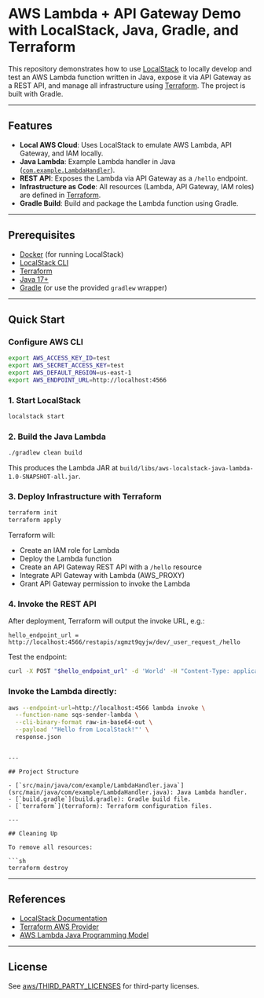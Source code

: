 # AWS Lambda + API Gateway Demo with LocalStack, Java, Gradle, and Terraform

This repository demonstrates how to use [LocalStack](https://github.com/localstack/localstack) to locally develop and test an AWS Lambda function written in Java, expose it via API Gateway as a REST API, and manage all infrastructure using [Terraform](https://www.terraform.io/). The project is built with Gradle.

---

## Features

- **Local AWS Cloud**: Uses LocalStack to emulate AWS Lambda, API Gateway, and IAM locally.
- **Java Lambda**: Example Lambda handler in Java ([`com.example.LambdaHandler`](src/main/java/com/example/LambdaHandler.java)).
- **REST API**: Exposes the Lambda via API Gateway as a `/hello` endpoint.
- **Infrastructure as Code**: All resources (Lambda, API Gateway, IAM roles) are defined in [Terraform](main.tf).
- **Gradle Build**: Build and package the Lambda function using Gradle.

---

## Prerequisites

- [Docker](https://www.docker.com/) (for running LocalStack)
- [LocalStack CLI](https://docs.localstack.cloud/getting-started/)
- [Terraform](https://www.terraform.io/downloads.html)
- [Java 17+](https://adoptium.net/)
- [Gradle](https://gradle.org/) (or use the provided `gradlew` wrapper)

---

## Quick Start

### Configure AWS CLI

```sh
export AWS_ACCESS_KEY_ID=test
export AWS_SECRET_ACCESS_KEY=test
export AWS_DEFAULT_REGION=us-east-1
export AWS_ENDPOINT_URL=http://localhost:4566
```

### 1. Start LocalStack

```sh
localstack start
```

### 2. Build the Java Lambda

```sh
./gradlew clean build
```

This produces the Lambda JAR at `build/libs/aws-localstack-java-lambda-1.0-SNAPSHOT-all.jar`.

### 3. Deploy Infrastructure with Terraform

```sh
terraform init
terraform apply
```

Terraform will:

- Create an IAM role for Lambda
- Deploy the Lambda function
- Create an API Gateway REST API with a `/hello` resource
- Integrate API Gateway with Lambda (AWS_PROXY)
- Grant API Gateway permission to invoke the Lambda

### 4. Invoke the REST API

After deployment, Terraform will output the invoke URL, e.g.:

```
hello_endpoint_url = http://localhost:4566/restapis/xgmzt9qyjw/dev/_user_request_/hello
```

Test the endpoint:

```sh
curl -X POST "$hello_endpoint_url" -d 'World' -H "Content-Type: application/json"
```

### Invoke the Lambda directly:

```sh
aws --endpoint-url=http://localhost:4566 lambda invoke \
  --function-name sqs-sender-lambda \
  --cli-binary-format raw-in-base64-out \
  --payload '"Hello from LocalStack!"' \
  response.json
```

```

---

## Project Structure

- [`src/main/java/com/example/LambdaHandler.java`](src/main/java/com/example/LambdaHandler.java): Java Lambda handler.
- [`build.gradle`](build.gradle): Gradle build file.
- [`terraform`](terraform): Terraform configuration files.

---

## Cleaning Up

To remove all resources:

```sh
terraform destroy
```

---

## References

- [LocalStack Documentation](https://docs.localstack.cloud/)
- [Terraform AWS Provider](https://registry.terraform.io/providers/hashicorp/aws/latest/docs)
- [AWS Lambda Java Programming Model](https://docs.aws.amazon.com/lambda/latest/dg/java-handler.html)

---

## License

See [aws/THIRD_PARTY_LICENSES](aws/THIRD_PARTY_LICENSES) for third-party licenses.